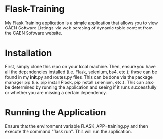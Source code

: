 # Flask-Training

My Flask Training application is a simple application that allows you to view CAEN Software Listings, via web scraping of
dynamic table content from the CAEN Software website.

# Installation
First, simply clone this repo on your local machine. Then, ensure you have all the dependencies installed (i.e. Flask, 
selenium, bs4, etc.); these can be found in my __init__.py and routes.py files. This can be done via the package manager 
pip (i.e. pip install Flask, pip install selenium, etc.). This can also be determined by running the application and seeing
if it runs successfully or whether you are missing a certain dependency.

# Running the Application
Ensure that the environment variable FLASK_APP=training.py and then execute the command "flask run". This will
run the application.
